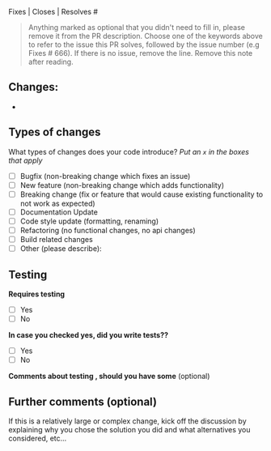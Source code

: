 Fixes | Closes | Resolves #

> Anything marked as optional that you didn't need to fill in, please remove it from the PR description. Choose one of the keywords above to refer to the issue this PR solves, followed by the issue number (e.g Fixes # 666). If there is no issue, remove the line. Remove this note after reading.

## Changes:
-

## Types of changes

What types of changes does your code introduce?
_Put an `x` in the boxes that apply_

- [ ] Bugfix (non-breaking change which fixes an issue)
- [ ] New feature (non-breaking change which adds functionality)
- [ ] Breaking change (fix or feature that would cause existing functionality to not work as expected)
- [ ] Documentation Update
- [ ] Code style update (formatting, renaming)
- [ ] Refactoring (no functional changes, no api changes)
- [ ] Build related changes
- [ ] Other (please describe): 

## Testing
**Requires testing**

- [ ] Yes
- [ ] No

**In case you checked yes, did you write tests??**

- [ ] Yes
- [ ] No

**Comments about testing , should you have some** (optional)

## Further comments (optional)

If this is a relatively large or complex change, kick off the discussion by explaining why you chose the solution you did and what alternatives you considered, etc...